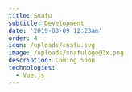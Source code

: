 ```yaml
---
title: Snafu
subtitle: Development
date: '2019-03-09 12:23am'
order: 4
icon: /uploads/snafu.svg
image: /uploads/snafulogo@3x.png
description: Coming Soon
technologies:
  - Vue.js
---
```


